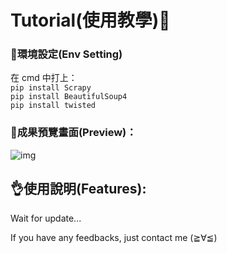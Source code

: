 # Tutorial(使用教學)📝  

### 🌳環境設定(Env Setting)  
在 cmd 中打上：  
```pip install Scrapy```  
```pip install BeautifulSoup4```  
```pip install twisted```  

### 👀**成果預覽畫面(Preview)**：  
![img](https://i.imgur.com/mdxCfEh.png)

## 👌**使用說明(Features)**:  
Wait for update...


If you have any feedbacks, just contact me (≧∀≦)
